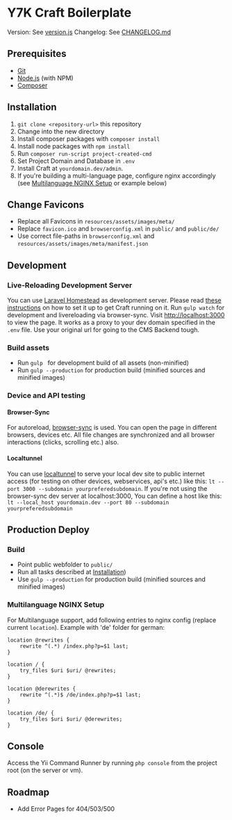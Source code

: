 # Y7K Craft Boilerplate

Version: See [version.js](version.js)
Changelog: See [CHANGELOG.md](CHANGELOG.md)

## Prerequisites

- [Git](http://git-scm.com/)
- [Node.js](http://nodejs.org/) (with NPM)
- [Composer](https://getcomposer.org/)

## Installation

1. `git clone <repository-url>` this repository
2. Change into the new directory
3. Install composer packages with `composer install`
4. Install node packages with `npm install`
5. Run `composer run-script project-created-cmd`
6. Set Project Domain and Database in `.env`
7. Install Craft at `yourdomain.dev/admin`.
8. If you're building a multi-language page, configure nginx accordingly (see [Multilanguage NGINX Setup](#user-content-multilanguage-nginx-setup) or example below)

## Change Favicons

- Replace all Favicons in `resources/assets/images/meta/`
- Replace `favicon.ico` and `browserconfig.xml` in `public/` and `public/de/` 
- Use correct file-paths in `browserconfig.xml` and `resources/assets/images/meta/manifest.json` 

## Development

### Live-Reloading Development Server

You can use [Laravel Homestead](https://laravel.com/docs/master/homestead) as development server. Please read [these instructions](https://medium.com/@didgeoridoo/how-to-get-craft-cms-2-5-running-on-a-laravel-homestead-3-0-x-vagrant-box-556fe57ff807#.siftkm7kt) on how to set it up to get Craft running on it.
Run `gulp watch` for development and livereloading via browser-sync. Visit [http://localhost:3000](http://localhost:3000) to view the page. It works as a proxy to your dev domain specified in the `.env` file. Use your original url for going to the CMS Backend tough.

### Build assets

- Run `gulp `  for development build of all assets (non-minified)
- Run `gulp --production` for production build (minified sources and minified images) 

### Device and API testing

#### Browser-Sync
For autoreload, [browser-sync](http://www.browsersync.io/) is used. You can open the page in different browsers, devices etc. All file changes are synchronized and all browser interactions (clicks, scrolling etc.) also.

#### Localtunnel
You can use [localtunnel](http://http://localtunnel.me/) to serve your local dev site to public internet access (for testing on other devices, webservices, api's etc.) like this: `lt --port 3000 --subdomain yourpreferedsubdomain`. If you're not using the browser-sync dev server at localhost:3000, You can define a host like this: `lt --local_host yourdomain.dev --port 80 --subdomain yourpreferedsubdomain`


## Production Deploy

### Build

- Point public webfolder to `public/`
- Run all tasks described at [Installation](#user-content-installation))
- Use `gulp --production` for production build (minified sources and minified images)

### Multilanguage NGINX Setup

For Multilanguage support, add following entries to nginx config (replace current `location`). Example with 'de' folder for german:

```
location @rewrites {
    rewrite ^(.*) /index.php?p=$1 last;
}

location / {
    try_files $uri $uri/ @rewrites;
}

location @derewrites {
    rewrite ^(.*)$ /de/index.php?p=$1 last;
}

location /de/ {
    try_files $uri $uri/ @derewrites;
}
```

## Console
Access the Yii Command Runner by running `php console` from the project root (on the server or vm).

## Roadmap

- Add Error Pages for 404/503/500
